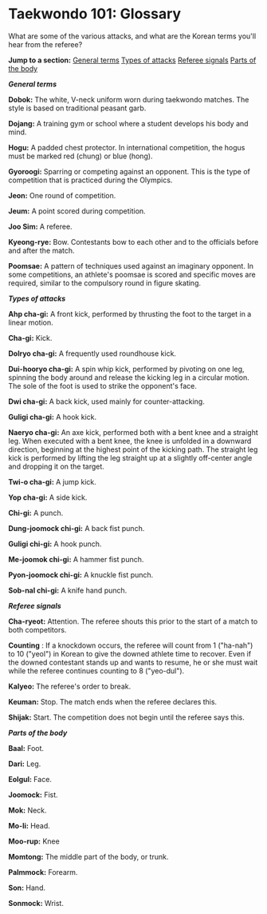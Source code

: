 Taekwondo 101: Glossary
=======================

What are some of the various attacks, and what are the Korean terms you'll hear from the referee?

**Jump to a section:**
[General terms](#general)
[Types of attacks](#attacks)
[Referee signals](#referee)
[Parts of the body](#body)

<a href="" id="general"></a>

***General terms***

**Dobok:** The white, V-neck uniform worn during taekwondo matches. The style is based on traditional peasant garb.

**Dojang:** A training gym or school where a student develops his body and mind.

**Hogu:** A padded chest protector. In international competition, the hogus must be marked red (chung) or blue (hong).

**Gyoroogi:** Sparring or competing against an opponent. This is the type of competition that is practiced during the Olympics.

**Jeon:** One round of competition.

**Jeum:** A point scored during competition.

**Joo Sim:** A referee.

**Kyeong-rye:** Bow. Contestants bow to each other and to the officials before and after the match.

**Poomsae:** A pattern of techniques used against an imaginary opponent. In some competitions, an athlete's poomsae is scored and specific moves are required, similar to the compulsory round in figure skating.

<a href="" id="attacks"></a>

***Types of attacks***

**Ahp cha-gi:** A front kick, performed by thrusting the foot to the target in a linear motion.

**Cha-gi:** Kick.

**Dolryo cha-gi:** A frequently used roundhouse kick.

**Dui-hooryo cha-gi:** A spin whip kick, performed by pivoting on one leg, spinning the body around and release the kicking leg in a circular motion. The sole of the foot is used to strike the opponent's face.

**Dwi cha-gi:** A back kick, used mainly for counter-attacking.

**Guligi cha-gi:** A hook kick.

**Naeryo cha-gi:** An axe kick, performed both with a bent knee and a straight leg. When executed with a bent knee, the knee is unfolded in a downward direction, beginning at the highest point of the kicking path. The straight leg kick is performed by lifting the leg straight up at a slightly off-center angle and dropping it on the target.

**Twi-o cha-gi:** A jump kick.

**Yop cha-gi:** A side kick.

**Chi-gi:** A punch.

**Dung-joomock chi-gi:** A back fist punch.

**Guligi chi-gi:** A hook punch.

**Me-joomok chi-gi:** A hammer fist punch.

**Pyon-joomock chi-gi:** A knuckle fist punch.

**Sob-nal chi-gi:** A knife hand punch.

<a href="" id="referee"></a>

***Referee signals***

**Cha-ryeot:** Attention. The referee shouts this prior to the start of a match to both competitors.

**Counting** : If a knockdown occurs, the referee will count from 1 ("ha-nah") to 10 ("yeol") in Korean to give the downed athlete time to recover. Even if the downed contestant stands up and wants to resume, he or she must wait while the referee continues counting to 8 ("yeo-dul").

**Kalyeo:** The referee's order to break.

**Keuman:** Stop. The match ends when the referee declares this.

**Shijak:** Start. The competition does not begin until the referee says this.

<a href="" id="body"></a>

***Parts of the body***

**Baal:** Foot.

**Dari:** Leg.

**Eolgul:** Face.

**Joomock:** Fist.

**Mok:** Neck.

**Mo-li:** Head.

**Moo-rup:** Knee

**Momtong:** The middle part of the body, or trunk.

**Palmmock:** Forearm.

**Son:** Hand.

**Sonmock:** Wrist.


